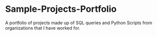 # Sample-Projects-Portfolio
A portfolio of projects made up of SQL queries and Python Scripts from organizations that I have worked for. 
